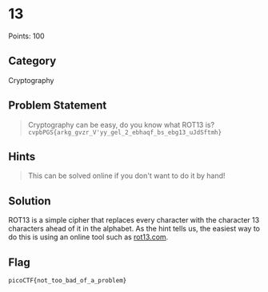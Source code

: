 # 13
Points: 100
## Category
Cryptography
## Problem Statement
> Cryptography can be easy, do you know what ROT13 is? `cvpbPGS{arkg_gvzr_V'yy_gel_2_ebhaqf_bs_ebg13_uJdSftmh}`
## Hints
> This can be solved online if you don't want to do it by hand!
## Solution
ROT13 is a simple cipher that replaces every character with the character 13 characters ahead of it in the alphabet. As the hint tells us, the easiest way to do this is using an online tool such as [rot13.com](https://rot13.com/).
## Flag
`picoCTF{not_too_bad_of_a_problem}`
